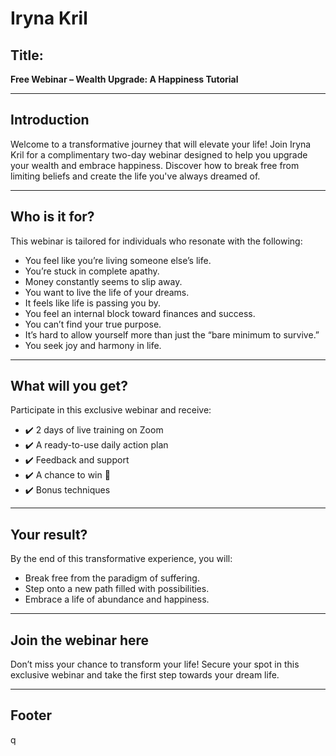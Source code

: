# Iryna Kril

## Title:

**Free Webinar – Wealth Upgrade: A Happiness Tutorial**

---

## Introduction

Welcome to a transformative journey that will elevate your life! Join Iryna Kril for a complimentary two-day webinar designed to help you upgrade your wealth and embrace happiness. Discover how to break free from limiting beliefs and create the life you've always dreamed of.

---

## Who is it for?

This webinar is tailored for individuals who resonate with the following:

- You feel like you’re living someone else’s life.
- You’re stuck in complete apathy.
- Money constantly seems to slip away.
- You want to live the life of your dreams.
- It feels like life is passing you by.
- You feel an internal block toward finances and success.
- You can’t find your true purpose.
- It’s hard to allow yourself more than just the “bare minimum to survive.”
- You seek joy and harmony in life.

---

## What will you get?

Participate in this exclusive webinar and receive:

- ✔️ 2 days of live training on Zoom
- ✔️ A ready-to-use daily action plan
- ✔️ Feedback and support
- ✔️ A chance to win 🎁
- ✔️ Bonus techniques

---

## Your result?

By the end of this transformative experience, you will:

- Break free from the paradigm of suffering.
- Step onto a new path filled with possibilities.
- Embrace a life of abundance and happiness.

---

## Join the webinar here

Don’t miss your chance to transform your life! Secure your spot in this exclusive webinar and take the first step towards your dream life.

---

## Footer

q
